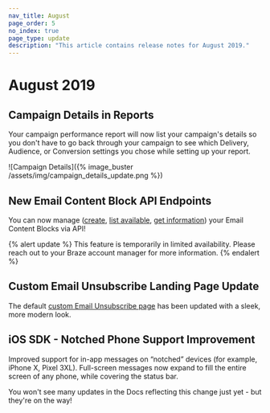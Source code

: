 ```yaml
---
nav_title: August
page_order: 5
no_index: true
page_type: update
description: "This article contains release notes for August 2019."
---
```


# August 2019

## Campaign Details in Reports
Your campaign performance report will now list your campaign's details so you don't have to go back through your campaign to see which Delivery, Audience, or Conversion settings you chose while setting up your report.

![Campaign Details]({% image_buster /assets/img/campaign_details_update.png %})

## New Email Content Block API Endpoints

You can now manage ([create]({{site.baseurl}}/api/endpoints/email_templates/#create-content-block), [list available]({{site.baseurl}}/api/endpoints/email_templates/#list-available-content-blocks), [get information]({{site.baseurl}}/api/endpoints/email_templates/#see-content-block-information)) your Email Content Blocks via API!

{% alert update %}
This feature is temporarily in limited availability. Please reach out to your Braze account manager for more information.
{% endalert %}

## Custom Email Unsubscribe Landing Page Update

The default [custom Email Unsubscribe page]({{site.baseurl}}/user_guide/message_building_by_channel/email/managing_user_subscriptions/#custom-unsubscribe-landing-page) has been updated with a sleek, more modern look.

## iOS SDK - Notched Phone Support Improvement

Improved support for in-app messages on “notched” devices (for example, iPhone X, Pixel 3XL). Full-screen messages now expand to fill the entire screen of any phone, while covering the status bar.

You won't see many updates in the Docs reflecting this change just yet - but they're on the way!
